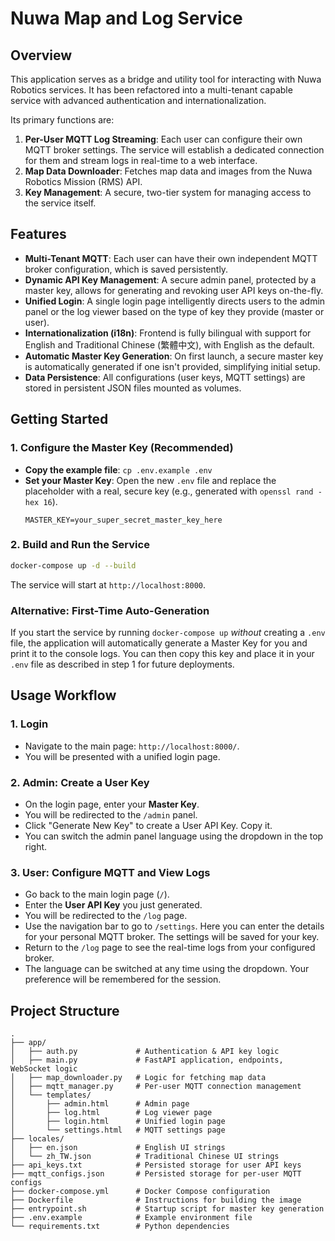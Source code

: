 # Nuwa Map and Log Service

## Overview

This application serves as a bridge and utility tool for interacting with Nuwa Robotics services. It has been refactored into a multi-tenant capable service with advanced authentication and internationalization.

Its primary functions are:
1.  **Per-User MQTT Log Streaming**: Each user can configure their own MQTT broker settings. The service will establish a dedicated connection for them and stream logs in real-time to a web interface.
2.  **Map Data Downloader**: Fetches map data and images from the Nuwa Robotics Mission (RMS) API.
3.  **Key Management**: A secure, two-tier system for managing access to the service itself.

## Features

-   **Multi-Tenant MQTT**: Each user can have their own independent MQTT broker configuration, which is saved persistently.
-   **Dynamic API Key Management**: A secure admin panel, protected by a master key, allows for generating and revoking user API keys on-the-fly.
-   **Unified Login**: A single login page intelligently directs users to the admin panel or the log viewer based on the type of key they provide (master or user).
-   **Internationalization (i18n)**: Frontend is fully bilingual with support for English and Traditional Chinese (繁體中文), with English as the default.
-   **Automatic Master Key Generation**: On first launch, a secure master key is automatically generated if one isn't provided, simplifying initial setup.
-   **Data Persistence**: All configurations (user keys, MQTT settings) are stored in persistent JSON files mounted as volumes.

## Getting Started

### 1. Configure the Master Key (Recommended)

-   **Copy the example file**: `cp .env.example .env`
-   **Set your Master Key**: Open the new `.env` file and replace the placeholder with a real, secure key (e.g., generated with `openssl rand -hex 16`).
    ```
    MASTER_KEY=your_super_secret_master_key_here
    ```

### 2. Build and Run the Service
```bash
docker-compose up -d --build
```
The service will start at `http://localhost:8000`.

### Alternative: First-Time Auto-Generation

If you start the service by running `docker-compose up` *without* creating a `.env` file, the application will automatically generate a Master Key for you and print it to the console logs. You can then copy this key and place it in your `.env` file as described in step 1 for future deployments.

## Usage Workflow

### 1. Login
-   Navigate to the main page: `http://localhost:8000/`.
-   You will be presented with a unified login page.

### 2. Admin: Create a User Key
-   On the login page, enter your **Master Key**.
-   You will be redirected to the `/admin` panel.
-   Click "Generate New Key" to create a User API Key. Copy it.
-   You can switch the admin panel language using the dropdown in the top right.

### 3. User: Configure MQTT and View Logs
-   Go back to the main login page (`/`).
-   Enter the **User API Key** you just generated.
-   You will be redirected to the `/log` page.
-   Use the navigation bar to go to `/settings`. Here you can enter the details for your personal MQTT broker. The settings will be saved for your key.
-   Return to the `/log` page to see the real-time logs from your configured broker.
-   The language can be switched at any time using the dropdown. Your preference will be remembered for the session.

## Project Structure

```
.
├── app/
│   ├── auth.py             # Authentication & API key logic
│   ├── main.py             # FastAPI application, endpoints, WebSocket logic
│   ├── map_downloader.py   # Logic for fetching map data
│   ├── mqtt_manager.py     # Per-user MQTT connection management
│   └── templates/
│       ├── admin.html      # Admin page
│       ├── log.html        # Log viewer page
│       ├── login.html      # Unified login page
│       └── settings.html   # MQTT settings page
├── locales/
│   ├── en.json             # English UI strings
│   └── zh_TW.json          # Traditional Chinese UI strings
├── api_keys.txt            # Persisted storage for user API keys
├── mqtt_configs.json       # Persisted storage for per-user MQTT configs
├── docker-compose.yml      # Docker Compose configuration
├── Dockerfile              # Instructions for building the image
├── entrypoint.sh           # Startup script for master key generation
├── .env.example            # Example environment file
└── requirements.txt        # Python dependencies
```
